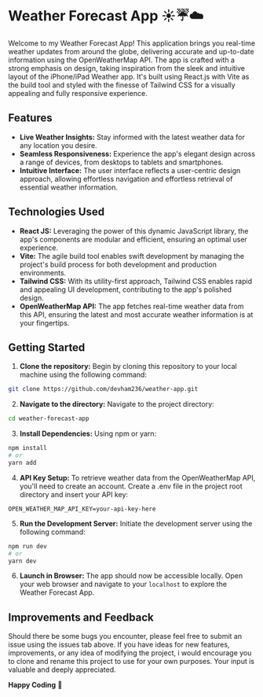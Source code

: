# Weather Forecast App ☀️☔️☁️

Welcome to my Weather Forecast App! This application brings you real-time weather updates from around the globe, delivering accurate and up-to-date information using the OpenWeatherMap API. The app is crafted with a strong emphasis on design, taking inspiration from the sleek and intuitive layout of the iPhone/iPad Weather app. It's built using React.js with Vite as the build tool and styled with the finesse of Tailwind CSS for a visually appealing and fully responsive experience.



## Features
* **Live Weather Insights:** Stay informed with the latest weather data for any location you desire.
* **Seamless Responsiveness:** Experience the app's elegant design across a range of devices, from desktops to tablets and smartphones.
* **Intuitive Interface:** The user interface reflects a user-centric design approach, allowing effortless navigation and effortless retrieval of essential weather information.



## Technologies Used
* **React JS:** Leveraging the power of this dynamic JavaScript library, the app's components are modular and efficient, ensuring an optimal user experience.
* **Vite:** The agile build tool enables swift development by managing the project's build process for both development and production environments.
* **Tailwind CSS:** With its utility-first approach, Tailwind CSS enables rapid and appealing UI development, contributing to the app's polished design.
* **OpenWeatherMap API:** The app fetches real-time weather data from this API, ensuring the latest and most accurate weather information is at your fingertips.



## Getting Started
1. **Clone the repository:** Begin by cloning this repository to your local machine using the following command:
```bash
git clone https://github.com/devham236/weather-app.git
```

2. **Navigate to the directory:** Navigate to the project directory:
```bash
cd weather-forecast-app
```

3. **Install Dependencies:** Using npm or yarn:
```bash
npm install
# or
yarn add
```

4. **API Key Setup:** To retrieve weather data from the OpenWeatherMap API, you'll need to create an account. Create a .env file in the project root directory and insert your API key:
```
OPEN_WEATHER_MAP_API_KEY=your-api-key-here
```

5. **Run the Development Server:** Initiate the development server using the following command:
```bash
npm run dev
# or
yarn dev
```

6. **Launch in Browser:** The app should now be accessible locally. Open your web browser and navigate to your `localhost` to explore the Weather Forecast App.



## Improvements and Feedback
Should there be some bugs you encounter, please feel free to submit an issue using the issues tab above. If you have ideas for new features, improvements, or any idea of modifying the project, i would encourage you to clone and rename this project to use for your own purposes. Your input is valuable and deeply appreciated.


**Happy Coding** 🚀

